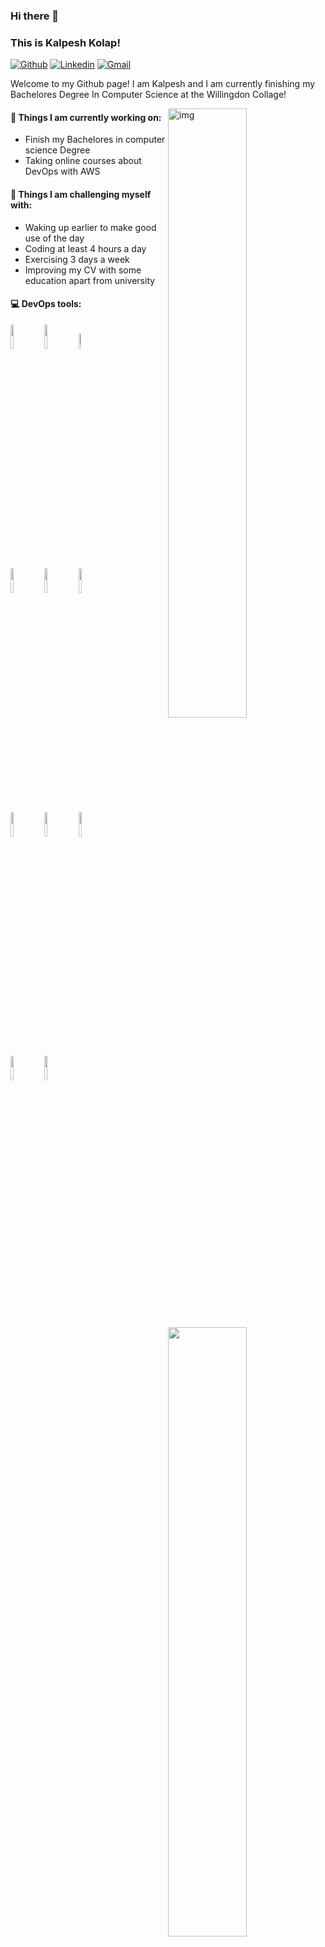 ### Hi there 👋 
### This is Kalpesh Kolap!

[![Github](https://img.shields.io/badge/-Github-000?style=flat&logo=Github&logoColor=white)](https://github.com/kalpeshkolap/DevOps)
[![Linkedin](https://img.shields.io/badge/-LinkedIn-blue?style=flat&logo=Linkedin&logoColor=white)](https://www.linkedin.com/in/kalpesh-kolap-6a1ba2184)
[![Gmail](https://img.shields.io/badge/-Gmail-c14438?style=flat&logo=Gmail&logoColor=white)](mailto:kalpeshkolap96@gmail.com)

Welcome to my Github page! I am Kalpesh and I am currently finishing my Bachelores Degree In Computer Science at the Willingdon Collage!  


<img align="right" alt="img" src="https://www.uryse.com/wp-content/uploads/2020/06/devops.png" width="50%" height="auto" />

#### 🌱 Things I am currently working on: 
- Finish my Bachelores in computer science Degree  
- Taking online courses about DevOps with AWS


#### :muscle: Things I am challenging myself with:
- Waking up earlier to make good use of the day
- Coding at least 4 hours a day
- Exercising 3 days a week
- Improving my CV with some education apart from university

#### :computer: DevOps tools: 
<p>
	<img width="50%" align="right" src="https://github-readme-stats.vercel.app/api?username=kalpeshkolap&show_icons=true&hide_border=true" />

<code><img width="10%" src="https://www.vectorlogo.zone/logos/jenkins/jenkins-ar21.svg"></code>
<code><img width="10%" src="https://www.vectorlogo.zone/logos/amazon_aws/amazon_aws-ar21.svg"></code>
<code><img width="8%" src="https://www.vectorlogo.zone/logos/docker/docker-ar21.svg"></code>
<br />
<code><img width="10%" src="https://www.vectorlogo.zone/logos/linux/linux-ar21.svg"></code>
<code><img width="10%" src="https://www.vectorlogo.zone/logos/gnu_bash/gnu_bash-official.svg"></code>
<code><img width="10%" src="https://www.vectorlogo.zone/logos/kubernetes/kubernetes-ar21.svg"></code>
<br />
<code><img width="10%" src="https://www.vectorlogo.zone/logos/nginx/nginx-ar21.svg"></code>
<code><img width="10%" src="https://www.vectorlogo.zone/logos/apache/apache-official.svg"></code>
<code><img width="10%" src="https://www.vectorlogo.zone/logos/git-scm/git-scm-ar21.svg"></code>
<br />
<code><img width="10%" src="https://www.vectorlogo.zone/logos/prometheusio/prometheusio-ar21.svg"></code>
<code><img width="10%" src="https://www.vectorlogo.zone/logos/grafana/grafana-ar21.svg"></code>
</p>



